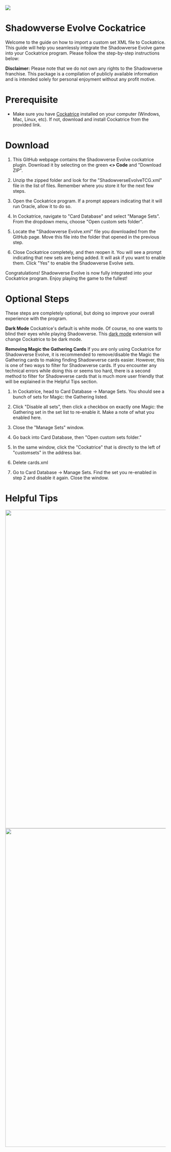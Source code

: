
<img src = "https://cdn.discordapp.com/attachments/480908885956362242/1126646851806973963/101441020.jpg
">

# Shadowverse Evolve Cockatrice

Welcome to the guide on how to import a custom set XML file to Cockatrice. This guide will help you seamlessly integrate the Shadowverse Evolve game into your Cockatrice program. Please follow the step-by-step instructions below:

**Disclaimer:** Please note that we do not own any rights to the Shadowverse franchise. This package is a compilation of publicly available information and is intended solely for personal enjoyment without any profit motive.

# Prerequisite
- Make sure you have [Cockatrice](https://cockatrice.github.io/) installed on your computer (Windows, Mac, Linux, etc). If not, download and install Cockatrice from the provided link.

# Download
1. This GitHub webpage contains the Shadowverse Evolve cockatrice plugin. Download it by selecting on the green **<> Code** and "Download ZIP".  

2. Unzip the zipped folder and look for the "ShadowverseEvolveTCG.xml" file in the list of files. Remember where you store it for the next few steps. 

3. Open the Cockatrice program. If a prompt appears indicating that it will run Oracle, allow it to do so.

4. In Cockatrice, navigate to "Card Database" and select "Manage Sets". From the dropdown menu, choose "Open custom sets folder".

5. Locate the "Shadowverse Evolve.xml" file you downloaded from the GitHub page. Move this file into the folder that opened in the previous step.

6. Close Cockatrice completely, and then reopen it. You will see a prompt indicating that new sets are being added. It will ask if you want to enable them. Click "Yes" to enable the Shadowverse Evolve sets.

Congratulations! Shadowverse Evolve is now fully integrated into your Cockatrice program. Enjoy playing the game to the fullest!

# Optional Steps
These steps are completely optional, but doing so improve your overall experience with the program. 

**Dark Mode**
Cockatrice's default is white mode. Of course, no one wants to blind their eyes while playing Shadowverse. This [dark mode](https://github.com/mingomongo/DarkMingo-Theme-for-Cockatrice) extension will change Cockatrice to be dark mode. 

**Removing Magic the Gathering Cards**
If you are only using Cockatrice for Shadowverse Evolve, it is recommended to remove/disable the Magic the Gathering cards to making finding Shadowverse cards easier. However, this is one of two ways to filter for Shadowverse cards. If you encounter any technical errors while doing this or seems too hard, there is a second method to filter for Shadowverse cards that is much more user friendly that will be explained in the Helpful Tips section.

1. In Cockatrice, head to Card Database -> Manage Sets. You should see a bunch of sets for Magic: the Gathering listed.

2. Click "Disable all sets", then click a checkbox on exactly one Magic: the Gathering set in the set list to re-enable it. Make a note of what you enabled here.

2. Close the "Manage Sets" window.

3. Go back into Card Database, then "Open custom sets folder."

4. In the same window, click the "Cockatrice" that is directly to the left of "customsets" in the address bar.

5. Delete cards.xml

6. Go to Card Database -> Manage Sets. Find the set you re-enabled in step 2 and disable it again. Close the window.


# Helpful Tips


<img src = "https://cdn.discordapp.com/attachments/480908885956362242/1126354128101199913/mid_game.png" width="1000">

<img src = "https://cdn.discordapp.com/attachments/480908885956362242/1126353629889171476/late_game.png" width="1000">